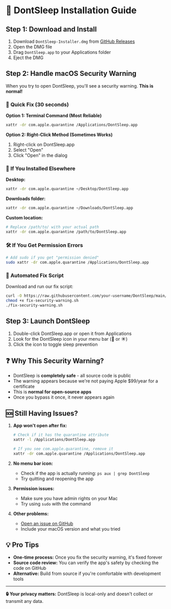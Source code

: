 # 🚀 DontSleep Installation Guide

## Step 1: Download and Install
1. Download `DontSleep-Installer.dmg` from [GitHub Releases](https://github.com/your-username/DontSleep/releases)
2. Open the DMG file
3. Drag `DontSleep.app` to your Applications folder
4. Eject the DMG

## Step 2: Handle macOS Security Warning

When you try to open DontSleep, you'll see a security warning. **This is normal!**

### 🎯 **Quick Fix (30 seconds)**

**Option 1: Terminal Command (Most Reliable)**
```bash
xattr -dr com.apple.quarantine /Applications/DontSleep.app
```

**Option 2: Right-Click Method (Sometimes Works)**
1. Right-click on DontSleep.app
2. Select "Open"
3. Click "Open" in the dialog

### 🔧 **If You Installed Elsewhere**

**Desktop:**
```bash
xattr -dr com.apple.quarantine ~/Desktop/DontSleep.app
```

**Downloads folder:**
```bash
xattr -dr com.apple.quarantine ~/Downloads/DontSleep.app
```

**Custom location:**
```bash
# Replace /path/to/ with your actual path
xattr -dr com.apple.quarantine /path/to/DontSleep.app
```

### 🛠️ **If You Get Permission Errors**

```bash
# Add sudo if you get "permission denied"
sudo xattr -dr com.apple.quarantine /Applications/DontSleep.app
```

### 🤖 **Automated Fix Script**

Download and run our fix script:
```bash
curl -O https://raw.githubusercontent.com/your-username/DontSleep/main/fix-security-warning.sh
chmod +x fix-security-warning.sh
./fix-security-warning.sh
```

## Step 3: Launch DontSleep
1. Double-click DontSleep.app or open it from Applications
2. Look for the DontSleep icon in your menu bar (🌙 or ☀️)
3. Click the icon to toggle sleep prevention

## ❓ **Why This Security Warning?**

- DontSleep is **completely safe** - all source code is public
- The warning appears because we're not paying Apple $99/year for a certificate
- This is **normal for open-source apps**
- Once you bypass it once, it never appears again

## 🆘 **Still Having Issues?**

1. **App won't open after fix:**
   ```bash
   # Check if it has the quarantine attribute
   xattr -l /Applications/DontSleep.app
   
   # If you see com.apple.quarantine, remove it
   xattr -dr com.apple.quarantine /Applications/DontSleep.app
   ```

2. **No menu bar icon:**
   - Check if the app is actually running: `ps aux | grep DontSleep`
   - Try quitting and reopening the app

3. **Permission issues:**
   - Make sure you have admin rights on your Mac
   - Try using `sudo` with the command

4. **Other problems:**
   - [Open an issue on GitHub](https://github.com/your-username/DontSleep/issues)
   - Include your macOS version and what you tried

## 💡 **Pro Tips**

- **One-time process:** Once you fix the security warning, it's fixed forever
- **Source code review:** You can verify the app's safety by checking the code on GitHub
- **Alternative:** Build from source if you're comfortable with development tools

---

**🔒 Your privacy matters:** DontSleep is local-only and doesn't collect or transmit any data. 